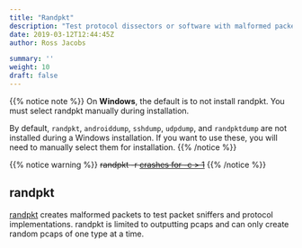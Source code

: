 ```yaml
---
title: "Randpkt"
description: "Test protocol dissectors or software with malformed packets."
date: 2019-03-12T12:44:45Z
author: Ross Jacobs

summary: ''
weight: 10
draft: false
---
```


{{% notice note %}}
On <i class="fab fa-windows"></i><b>Windows</b>, the default is to not install randpkt. You must select
randpkt manually during installation.

By default, `randpkt`, `androiddump`, `sshdump`,
`udpdump`, and `randpktdump` are not installed during a Windows installation. If
you want to use these, you will need to manually select them for installation.
{{% /notice %}}

{{% notice warning %}}
~~randpkt -r [crashes for -c > 1](https://bugs.wireshark.org/bugzilla/show_bug.cgi?id=15627)~~
{{% /notice %}}

## randpkt

[randpkt](https://www.wireshark.org/docs/man-pages/randpkt.html) creates
malformed packets to test packet sniffers and protocol implementations.
randpkt is limited to outputting pcaps and can only create random pcaps of one
type at a time.

<script id="asciicast-235407" src="https://asciinema.org/a/235407.js" async></script>
